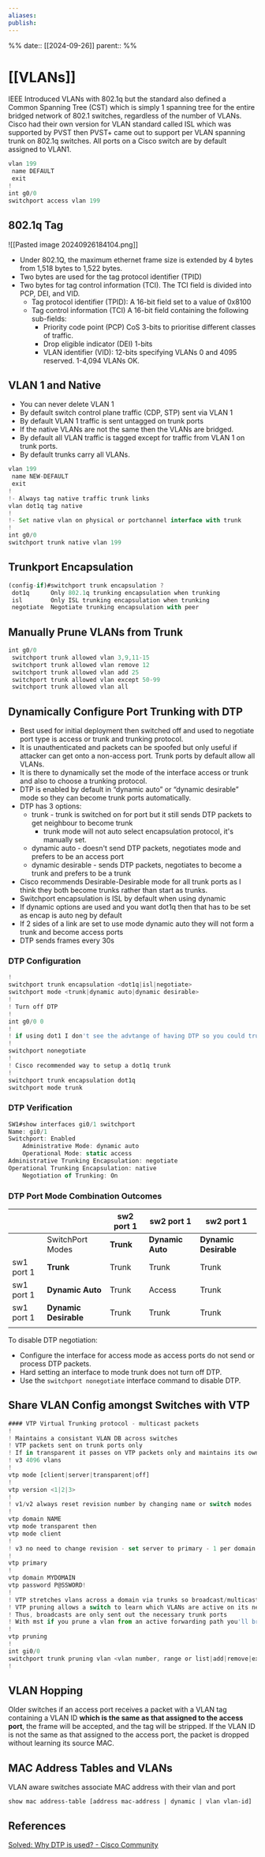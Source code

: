 ```yaml
---
aliases: 
publish: 
---
```


%%
date:: [[2024-09-26]]
parent:: 
%%

# [[VLANs]]

IEEE Introduced VLANs with 802.1q but the standard also defined a Common Spanning Tree (CST) which is simply 1 spanning tree for the entire bridged network of 802.1 switches, regardless of the number of VLANs. Cisco had their own version for VLAN standard called ISL which was supported by PVST then PVST+ came out to support per VLAN spanning trunk on 802.1q switches. All ports on a Cisco switch are by default assigned to VLAN1.

```js
vlan 199
 name DEFAULT
 exit
!
int g0/0
switchport access vlan 199
```

## 802.1q Tag

![[Pasted image 20240926184104.png]]

- Under 802.1Q, the maximum ethernet frame size is extended by 4 bytes from 1,518 bytes to 1,522 bytes.
- Two bytes are used for the tag protocol identifier (TPID)
- Two bytes for tag control information (TCI). The TCI field is divided into PCP, DEI, and VID.
	- Tag protocol identifier (TPID): A 16-bit field set to a value of 0x8100
	- Tag control information (TCI) A 16-bit field containing the following sub-fields:
		- Priority code point (PCP) CoS 3-bits to prioritise different classes of traffic.
		- Drop eligible indicator (DEI) 1-bits
		- VLAN identifier (VID): 12-bits specifying VLANs 0 and 4095 reserved. 1-4,094 VLANs OK.

## VLAN 1 and Native

- You can never delete VLAN 1
- By default switch control plane traffic (CDP, STP) sent via VLAN 1
- By default VLAN 1 traffic is sent untagged on trunk ports
- If the native VLANs are not the same then the VLANs are bridged. 
- By default all VLAN traffic is tagged except for traffic from VLAN 1 on trunk ports. 
- By default trunks carry all VLANs.

```js
vlan 199
 name NEW-DEFAULT
 exit
! 
!- Always tag native traffic trunk links
vlan dot1q tag native
!
!- Set native vlan on physical or portchannel interface with trunk
!
int g0/0
switchport trunk native vlan 199
```

## Trunkport Encapsulation 

```js
(config-if)#switchport trunk encapsulation ?
 dot1q      Only 802.1q trunking encapsulation when trunking
 isl        Only ISL trunking encapsulation when trunking
 negotiate  Negotiate trunking encapsulation with peer
```

## Manually Prune VLANs from Trunk

```js
int g0/0
 switchport trunk allowed vlan 3,9,11-15
 switchport trunk allowed vlan remove 12
 switchport trunk allowed vlan add 25
 switchport trunk allowed vlan except 50-99 
 switchport trunk allowed vlan all 
```

## Dynamically Configure Port Trunking with DTP

- Best used for initial deployment then switched off and used to negotiate port type is access or trunk and trunking protocol.
- It is unauthenticated and packets can be spoofed but only useful if attacker can get onto a non-access port. Trunk ports by default allow all VLANs.
- It is there to dynamically set the mode of the interface access or trunk and also to choose a trunking protocol.
- DTP is enabled by default in “dynamic auto” or “dynamic desirable” mode so they can become trunk ports automatically.
- DTP has 3 options:
	- trunk - trunk is switched on for port but it still sends DTP packets to get neighbour to become trunk
		- trunk mode will not auto select encapsulation protocol, it's manually set.
	- dynamic auto - doesn't send DTP packets, negotiates mode and prefers to be an access port
	- dynamic desirable - sends DTP packets, negotiates to become a trunk and prefers to be a trunk
- Cisco recommends Desirable-Desirable mode for all trunk ports as I think they both become trunks rather than start as trunks.
- Switchport encapsulation is ISL by default when using dynamic
- If dynamic options are used and you want dot1q then that has to be set as encap is auto neg by default
- If 2 sides of a link are set to use mode dynamic auto they will not form a trunk and become access ports
- DTP sends frames every 30s

### DTP Configuration

```js
!
switchport trunk encapsulation <dot1q|isl|negotiate>
switchport mode <trunk|dynamic auto|dynamic desirable>
!
! Turn off DTP
!
int g0/0 0 
!
! if using dot1 I don't see the advtange of having DTP so you could trun it off
!
switchport nonegotiate
!
! Cisco recommended way to setup a dot1q trunk
!
switchport trunk encapsulation dot1q 
switchport mode trunk
```

### DTP Verification

```js
SW1#show interfaces gi0/1 switchport        
Name: gi0/1
Switchport: Enabled
	Administrative Mode: dynamic auto
	Operational Mode: static access
Administrative Trunking Encapsulation: negotiate
Operational Trunking Encapsulation: native
	Negotiation of Trunking: On
```

### DTP Port Mode Combination Outcomes

|            |                       | sw2 port 1 | sw2 port 1       | sw2 port 1            |
| ---------- | --------------------- | ---------- | ---------------- | --------------------- |
|            | SwitchPort Modes      | **Trunk**  | **Dynamic Auto** | **Dynamic Desirable** |
| sw1 port 1 | **Trunk**             | Trunk      | Trunk            | Trunk                 |
| sw1 port 1 | **Dynamic Auto**      | Trunk      | Access           | Trunk                 |
| sw1 port 1 | **Dynamic Desirable** | Trunk      | Trunk            | Trunk                 |
|            |                       |            |                  |                       |

To disable DTP negotiation:

- Configure the interface for access mode as access ports do not send or process DTP packets.
- Hard setting an interface to mode trunk does not turn off DTP.
- Use the `switchport nonegotiate` interface command to disable DTP.

## Share VLAN Config amongst Switches with VTP

```js
#### VTP Virtual Trunking protocol - multicast packets
!
! Maintains a consistant VLAN DB across switches
! VTP packets sent on trunk ports only
! If in transparent it passes on VTP packets only and maintains its own table
! v3 4096 vlans
!
vtp mode [client|server|transparent|off]
!
vtp version <1|2|3>
!
! v1/v2 always reset revision number by changing name or switch modes
!
vtp domain NAME
vtp mode transparent then 
vtp mode client
!
! v3 no need to change revision - set server to primary - 1 per domain
!
vtp primary
!
vtp domain MYDOMAIN
vtp password P@SSWORD!
!
! VTP stretches vlans across a domain via trunks so broadcast/multicast traffic everywhere
! VTP pruning allows a switch to learn which VLANs are active on its neighbors.
! Thus, broadcasts are only sent out the necessary trunk ports 
! With mst if you prune a vlan from an active forwarding path you'll bring it down
!
vtp pruning
!
int gi0/0
switchport trunk pruning vlan <vlan number, range or list|add|remove|except|none>
!

```

## VLAN Hopping

Older switches if an access port receives a packet with a VLAN tag containing a VLAN ID **which is the same as that assigned to the access port**, the frame will be accepted, and the tag will be stripped. If the VLAN ID is not the same as that assigned to the access port, the packet is dropped without learning its source MAC.

## MAC Address Tables and VLANs

VLAN aware switches associate MAC address with their vlan and port 

`show mac address-table [address mac-address | dynamic | vlan vlan-id]`

## References

[Solved: Why DTP is used? - Cisco Community](https://community.cisco.com/t5/switching/why-dtp-is-used/td-p/1377495#)
